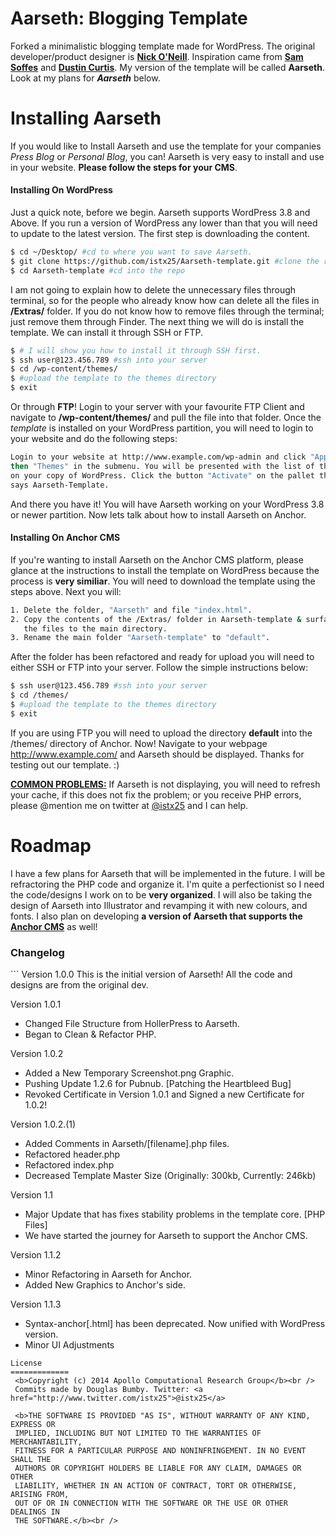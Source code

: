Aarseth: Blogging Template
=============
Forked a minimalistic blogging template made for WordPress. The original developer/product designer is <b><a href="https://github.com/biznickman">Nick O'Neill</a></b>. Inspiration came from <b><a href="http://samsoff.es">Sam Soffes</a></b> and <b><a href="http://www.dustincurtis.com/">Dustin Curtis</a></b>. My version of the template will be called <b>Aarseth</b>. Look at my plans for <b><i>Aarseth</i></b> below.
<br />

Installing Aarseth
=============
If you would like to Install Aarseth and use the template for your companies <i>Press Blog</i> or <i>Personal Blog</i>, you can! Aarseth is very easy to install and use in your website. <b>Please follow the steps for your CMS</b>.<br /><h4>Installing On WordPress</h4>
Just a quick note, before we begin. Aarseth supports WordPress 3.8 and Above. If you run a version of WordPress any lower than that you will need to update to the latest version. The first step is downloading the content. 

```bash
$ cd ~/Desktop/ #cd to where you want to save Aarseth.
$ git clone https://github.com/istx25/Aarseth-template.git #clone the repo
$ cd Aarseth-template #cd into the repo
```

I am not going to explain how to delete the unnecessary files through terminal, so for the people who already know how can delete all the files in <b>/Extras/</b> folder. If you do not know how to remove files through the terminal; just remove them through Finder. The next thing we will do is install the template. We can install it through SSH or FTP.

```bash
$ # I will show you how to install it through SSH first.
$ ssh user@123.456.789 #ssh into your server
$ cd /wp-content/themes/
$ #upload the template to the themes directory
$ exit
```

Or through <b>FTP</b>! Login to your server with your favourite FTP Client and navigate to <b>/wp-content/themes/</b> and pull the file into that folder. Once the <i>template</i> is installed on your WordPress partition, you will need to login to your website and do the following steps:

```bash
Login to your website at http://www.example.com/wp-admin and click "Appearance" and
then "Themes" in the submenu. You will be presented with the list of themes installed
on your copy of WordPress. Click the button "Activate" on the pallet that
says Aarseth-Template.
```

And there you have it! You will have Aarseth working on your WordPress 3.8 or newer partition. Now lets talk about how to install Aarseth on Anchor.

<h4>Installing On Anchor CMS</h4>
If you're wanting to install Aarseth on the Anchor CMS platform, please glance at the instructions to install the template on WordPress because the process is <b>very similiar</b>. You will need to download the template using the steps above. Next you will:

```bash
1. Delete the folder, "Aarseth" and file "index.html".
2. Copy the contents of the /Extras/ folder in Aarseth-template & surface 
   the files to the main directory.
3. Rename the main folder "Aarseth-template" to "default".
```

After the folder has been refactored and ready for upload you will need to either SSH or FTP into your server. Follow the simple instructions below:

```bash
$ ssh user@123.456.789 #ssh into your server
$ cd /themes/
$ #upload the template to the themes directory
$ exit
```
If you are using FTP you will need to upload the directory <b>default</b> into the /themes/ directory of Anchor. Now! Navigate to your webpage <a href="#">http://www.example.com/</a> and Aarseth should be displayed. Thanks for testing out our template. :)<br />

<b><a href="#">COMMON PROBLEMS:</a></b> If Aarseth is not displaying, you will need to refresh your cache, if this does not fix the problem; or you receive PHP errors, please @mention me on twitter at <a href="twitter.com/istx25">@istx25</a> and I can help.



<h1>Roadmap</h1>
I have a few plans for Aarseth that will be implemented in the future. I will be refractoring the PHP code and organize it. I'm quite a perfectionist so I need the code/designs I work on to be <b>very organized</b>. I will also be taking the design of Aarseth into Illustrator and revamping it with new colours, and fonts. I also plan on developing <b>a version of Aarseth that supports the <a href="http://anchorcms.com">Anchor CMS</a></b> as well!

<h3>Changelog</h3>
```
Version 1.0.0
This is the initial version of Aarseth! All the code and designs are from the original dev.

Version 1.0.1
- Changed File Structure from HollerPress to Aarseth.
- Began to Clean & Refactor PHP.

Version 1.0.2
- Added a New Temporary Screenshot.png Graphic.
- Pushing Update 1.2.6 for Pubnub. [Patching the Heartbleed Bug]
- Revoked Certificate in Version 1.0.1 and Signed a new Certificate for 1.0.2!

Version 1.0.2.(1)
- Added Comments in Aarseth/[filename].php files.
- Refactored header.php
- Refactored index.php
- Decreased Template Master Size (Originally: 300kb, Currently: 246kb)

Version 1.1
- Major Update that has fixes stability problems in the template core. [PHP Files]
- We have started the journey for Aarseth to support the Anchor CMS.

Version 1.1.2
- Minor Refactoring in Aarseth for Anchor.
- Added New Graphics to Anchor's side.

Version 1.1.3
- Syntax-anchor[.html] has been deprecated. Now unified with WordPress version.
- Minor UI Adjustments
```
License
=============
 <b>Copyright (c) 2014 Apollo Computational Research Group</b><br />
 Commits made by Douglas Bumby. Twitter: <a href="http://www.twitter.com/istx25">@istx25</a>

 <b>THE SOFTWARE IS PROVIDED "AS IS", WITHOUT WARRANTY OF ANY KIND, EXPRESS OR
 IMPLIED, INCLUDING BUT NOT LIMITED TO THE WARRANTIES OF MERCHANTABILITY,
 FITNESS FOR A PARTICULAR PURPOSE AND NONINFRINGEMENT. IN NO EVENT SHALL THE
 AUTHORS OR COPYRIGHT HOLDERS BE LIABLE FOR ANY CLAIM, DAMAGES OR OTHER
 LIABILITY, WHETHER IN AN ACTION OF CONTRACT, TORT OR OTHERWISE, ARISING FROM,
 OUT OF OR IN CONNECTION WITH THE SOFTWARE OR THE USE OR OTHER DEALINGS IN
 THE SOFTWARE.</b><br />
